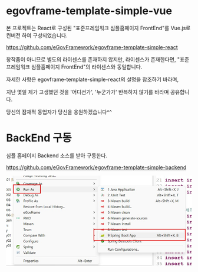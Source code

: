 # egovframe-template-simple-vue

본 프로젝트는 React로 구성된 "표준프레임워크 심플홈페이지 FrontEnd"를 Vue.js로 컨버전 하여 구성되었습니다.

https://github.com/eGovFramework/egovframe-template-simple-react

창작품이 아니므로 별도의 라이센스를 존재하지 않지만,
라이센스가 존재한다면, "표준프레임워크 심플홈페이지 FrontEnd"의 라이센스와 동일합니다.

자세한 사항은 egovframe-template-simple-react의 설명을 참조하기 바라며,

지난 몇일 제가 고생했던 것을 '어디선가', '누군가가' 반복하지 않기를 바라며 공유합니다.

당신의 잠재적 동업자가 당신을 응원하겠습니다^^


# BackEnd 구동
심플 홈페이지 Backend 소스를 받아 구동한다.

https://github.com/eGovFramework/egovframe-template-simple-backend

![Backend 구동](/Docs/startBackend.jpg)

